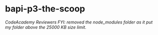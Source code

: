 # bapi-p3-the-scoop
*CodeAcademy Reviewers FYI: removed the node_modules folder as it put my folder above the 25000 KB size limit.*
